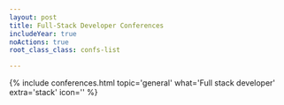 ```yaml
---
layout: post
title: Full-Stack Developer Conferences 
includeYear: true
noActions: true
root_class_class: confs-list

---
```


{% include conferences.html topic='general' what='Full stack developer' extra='stack' icon='<i class="fab fa-stack-overflow"></i>' %}